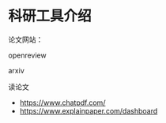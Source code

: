 # 科研工具介绍

论文网站：

openreview

arxiv



读论文

- https://www.chatpdf.com/
- https://www.explainpaper.com/dashboard

